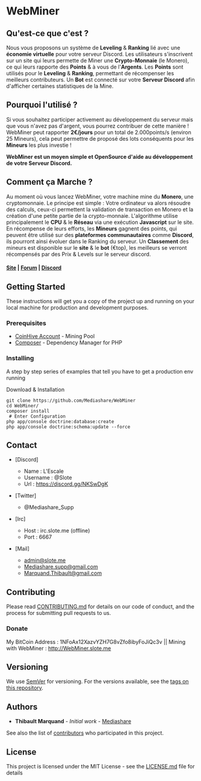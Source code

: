 # WebMiner

## Qu'est-ce que c'est ?

Nous vous proposons un système de **Leveling** & **Ranking** lié avec une **économie virtuelle** pour votre serveur Discord. Les utilisateurs s'inscrivent sur un site qui leurs permette de Miner une **Crypto-Monnaie** (le Monero), ce qui leurs rapporte des **Points** & à vous de l'**Argents**. Les **Points** sont utilisés pour le **Leveling** & **Ranking**, permettant de récompenser les meilleurs contributeurs. Un **Bot** est connecté sur votre **Serveur Discord** afin d'afficher certaines statistiques de la Mine.

## Pourquoi l'utilisé ?

Si vous souhaitez participer activement au développement du serveur mais que vous n'avez pas d'argent, vous pourrez contribuer de cette manière ! WebMiner peut rapporter **2€/jours** pour un total de 2.000points/s (environ 25 Mineurs), cela peut permettre de proposé des lots conséquents pour les **Mineurs** les plus investie !

**WebMiner est un moyen simple et OpenSource d'aide au développement de votre Serveur Discord.**

## Comment ça Marche ?

Au moment où vous lancez WebMiner, votre machine mine du **Monero**, une cryptomonnaie. Le principe est simple : Votre ordinateur va alors résoudre des calculs, ceux-ci permettent la validation de transaction en Monero et la création d'une petite partie de la crypto-monnaie. L'algorithme utilise principalement le **CPU** & le **Réseau** via une exécution **Javascript** sur le site.
En récompense de leurs efforts, les **Mineurs** gagnent des points, qui peuvent être utilisé sur des **plateformes communautaires** comme **Discord**, ils pourront ainsi évoluer dans le Ranking du serveur.
Un **Classement** des mineurs est disponible sur le **site** & le **bot** (€top), les meilleurs se verront récompensés par des Prix & Levels sur le serveur discord.

#### [Site](http://webminer.slote.me) | [Forum](forum.slote.me/categories/webminer) | [Discord](https://discord.gg/NKSwDgK)

## Getting Started

These instructions will get you a copy of the project up and running on your local machine for production and development purposes.

### Prerequisites

* [CoinHive Account](coinhive.com/) - Mining Pool
* [Composer](https://getcomposer.org/) - Dependency Manager for PHP

### Installing

A step by step series of examples that tell you have to get a production env running

Download & Installation


```
git clone https://github.com/Mediashare/WebMiner
cd WebMiner/
composer install
 # Enter Configuration
php app/console doctrine:database:create
php app/console doctrine:schema:update --force

```


## Contact
* [Discord]
  * Name : L'Escale
  * Username : @Slote
  * Url : https://discord.gg/NKSwDgK

* [Twitter]
  * @Mediashare_Supp
  
* [Irc]
  * Host : irc.slote.me (offline)
  * Port : 6667

* [Mail]
  * admin@slote.me
  * Mediashare.supp@gmail.com
  * Marquand.Thibault@gmail.com
  

## Contributing

Please read [CONTRIBUTING.md](CONTRIBUTING.md) for details on our code of conduct, and the process for submitting pull requests to us.

### Donate
My BitCoin Address : 1NFoAx12XazvYZH7G8vZfo8ibyFoJiQc3v || Mining with WebMiner : http://WebMiner.slote.me

## Versioning

We use [SemVer](http://semver.org/) for versioning. For the versions available, see the [tags on this repository](https://github.com/your/project/tags). 

## Authors

* **Thibault Marquand** - *Initial work* - [Mediashare](https://github.com/Mediashare)

See also the list of [contributors](https://github.com/Mediashare/BiTrade/graphs/contributors) who participated in this project.

## License

This project is licensed under the MIT License - see the [LICENSE.md](LICENSE.md) file for details
